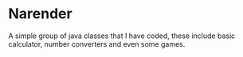 # Narender
A simple group of java classes that I have coded, these include basic calculator, number converters and even some games. 
